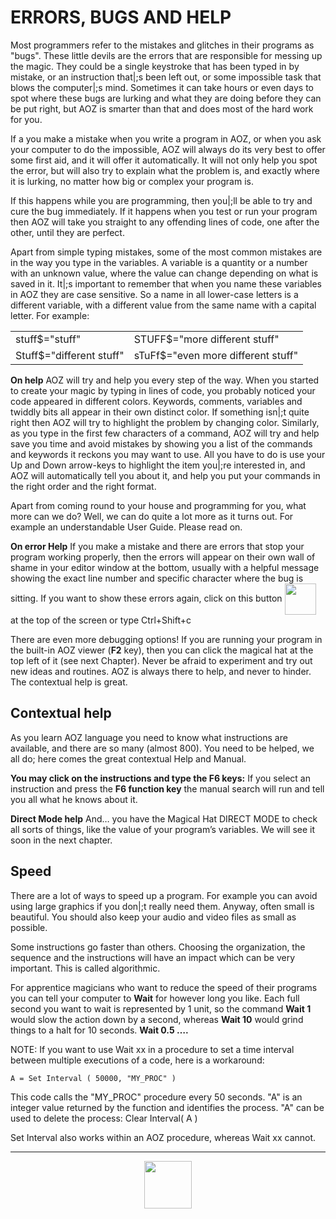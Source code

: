 # ERRORS, BUGS AND HELP
Most programmers refer to the mistakes and glitches in their programs as "bugs". These little devils are the errors that are responsible for messing up the magic. They could be a single keystroke that has been typed in by mistake, or an instruction that|;s been left out, or some impossible task that blows the computer|;s mind. Sometimes it can take hours or even days to spot where these bugs are lurking and what they are doing before they can be put right, but AOZ is smarter than that and does most of the hard work for you.

If a you make a mistake when you write a program in AOZ, or when you ask your computer to do the impossible, AOZ will always do its very best to offer some first aid, and it will offer it automatically. It will not only help you spot the error, but will also try to explain what the problem is, and exactly where it is lurking, no matter how big or complex your program is. 

If this happens while you are programming, then you|;ll be able to try and cure the bug immediately. If it happens when you test or run your program then AOZ will take you straight to any offending lines of code, one after the other, until they are perfect.

Apart from simple typing mistakes, some of the most common mistakes are in the way you type in the variables. A variable is a quantity or a number with an unknown value, where the value can change depending on what is saved in it. It|;s important to remember that when you name these variables in AOZ they are case sensitive. So a name in all lower-case letters is a different variable, with a different value from the same name with a capital letter. For example:
<table align="center">
	<tr>
		<td>stuff$="stuff"</td>
		<td>STUFF$="more different stuff"</td>
	</tr>
	<tr>
		<td>Stuff$="different stuff"</td>
		<td>sTuFf$="even more different stuff"</td>
	</tr>
</table>

**On help**
AOZ will try and help you every step of the way. When you started to create your magic by typing in lines of code, you probably noticed your code appeared in different colors. Keywords, comments, variables and twiddly bits all appear in their own distinct color. If something isn|;t quite right then AOZ will try to highlight the problem by changing color. Similarly, as you type in the first few characters of a command, AOZ will try and help save you time and avoid mistakes by showing you a list of the commands and keywords it reckons you may want to use. All you have to do is use your Up and Down arrow-keys to highlight the item you|;re interested in, and AOZ will automatically tell you about it, and help you put your commands in the right order and the right format.

Apart from coming round to your house and programming for you, what more can we do? Well, we can do quite a lot more as it turns out. For example an understandable User Guide. Please read on.

**On error Help**
If you make a mistake and there are errors that stop your program working properly, then the errors will appear on their own wall of shame in your editor window at the bottom, usually with a helpful message showing the exact line number and specific character where the bug is sitting. If you want to show these errors again, click on this button <img src="https://doc.aoz.studio/assets/images/en/image050.png" width="50px" valign="middle" /> at the top of the screen or type Ctrl+Shift+c

There are even more debugging options! If you are running your program in the built-in AOZ viewer (**F2** key), then you can click the magical hat at the top left of it (see next Chapter). Never be afraid to experiment and try out new ideas and routines. AOZ is always there to help, and never to hinder. The contextual help is great.

## Contextual help
As you learn AOZ language you need to know what instructions are available, and there are so many (almost 800). You need to be helped, we all do; here comes the great contextual Help and Manual.

**You may click on the instructions and type the F6 keys:**
If you select an instruction and press the **F6 function key** the manual search will run and tell you all what he knows about it. 

**Direct Mode help**
And… you have the Magical Hat DIRECT MODE to check all sorts of things, like the value of your program’s variables. We will see it soon in the next chapter.

## Speed
There are a lot of ways to speed up a program. For example you can avoid using large graphics if you don|;t really need them. Anyway, often small is beautiful. You should also keep your audio and video files as small as possible.

Some instructions go faster than others. Choosing the organization, the sequence and the instructions will have an impact which can be very important. This is called algorithmic.

For apprentice magicians who want to reduce the speed of their programs you can tell your computer to **Wait** for however long you like. Each full second you want to wait is represented by 1 unit, so the command **Wait 1** would slow the action down by a second, whereas **Wait 10** would grind things to a halt for 10 seconds. **Wait 0.5 ….**

NOTE: If you want to use Wait xx in a procedure to set a time interval between multiple executions of a code, here is a workaround:

```basic
A = Set Interval ( 50000, "MY_PROC" )
```
This code calls the "MY_PROC" procedure every 50 seconds. "A" is an integer value returned by the function and identifies the process. "A" can be used to delete the process: Clear Interval( A )

Set Interval also works within an AOZ procedure, whereas Wait xx cannot.

---
<p align="center"><img valign="middle" width="76px" src="https://doc.aoz.studio/assets/images/en/image001.png" />
</p>
<!--stackedit_data:
eyJoaXN0b3J5IjpbNzgwMzM0NjI1LDEyNDA4MTA1OTksNzMwOT
k4MTE2XX0=
-->
